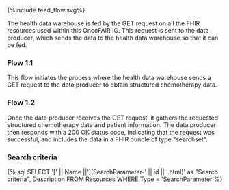 <div>{%include feed_flow.svg%}</div>

The health data warehouse is fed by the GET request on all the FHIR resources used within this OncoFAIR IG. This request is sent to the data producer, which sends the data to the health data warehouse so that it can be fed.

### Flow 1.1

This flow initiates the process where the health data warehouse sends a GET request to the data producer to obtain structured chemotherapy data.

### Flow 1.2

Once the data producer receives the GET request, it gathers the requested structured chemotherapy data and patient information. The data producer then responds with a 200 OK status code, indicating that the request was successful, and includes the data in a FHIR bundle of type "searchset".

### Search criteria

{% sql SELECT '[' || Name ||'](SearchParameter-' || id || '.html)' as "Search criteria", Description FROM Resources WHERE Type = 'SearchParameter'%}

